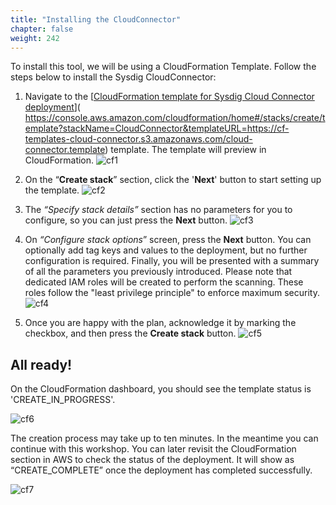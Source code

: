 ```yaml
---
title: "Installing the CloudConnector"
chapter: false
weight: 242
---
```


To install this tool, we will be using a CloudFormation Template. Follow the steps below to install the Sysdig CloudConnector:

1. Navigate to the [[CloudFormation template for Sysdig Cloud Connector deployment](  https://console.aws.amazon.com/cloudformation/home#/stacks/create/template?stackName=CloudConnector&templateURL=https://cf-templates-cloud-connector.s3.amazonaws.com/cloud-connector.template)]( https://console.aws.amazon.com/cloudformation/home#/stacks/create/template?stackName=CloudConnector&templateURL=https://cf-templates-cloud-connector.s3.amazonaws.com/cloud-connector.template) template. The template will preview in CloudFormation. ![cf1](/images/20_workshop_setup/cf1.png)

2. On the “**Create stack**” section, click the '**Next**' button to start setting up the template. ![cf2](/images/20_workshop_setup/cf2.png)

3. The _“Specify stack details”_ section has no parameters for you to configure, so you can just press the **Next** button. ![cf3](/images/20_workshop_setup/cf3.png)

4. On _“Configure stack options_” screen, press the **Next** button. You can optionally add tag keys and values to the deployment, but no further configuration is required. Finally, you will be presented with a summary of all the parameters you previously introduced. Please note that dedicated IAM roles will be created to perform the scanning. These roles follow the "least privilege principle" to enforce maximum security. ![cf4](/images/20_workshop_setup/cf4.png)

5. Once you are happy with the plan, acknowledge it by marking the checkbox, and then press the **Create stack** button. ![cf5](/images/20_workshop_setup/cf5.png)

<!-- DevNote: Update this screenshot to have consistent arrow -->

## All ready!

On the CloudFormation dashboard, you should see the template status is 'CREATE_IN_PROGRESS'.

![cf6](/images/20_workshop_setup/cf6.png)

The creation process may take up to ten minutes. In the meantime you can continue with this workshop. You can later revisit the CloudFormation section in AWS to check the status of the deployment. It will show as “CREATE_COMPLETE” once the deployment has completed successfully.

![cf7](/images/20_workshop_setup/cf7.png)

